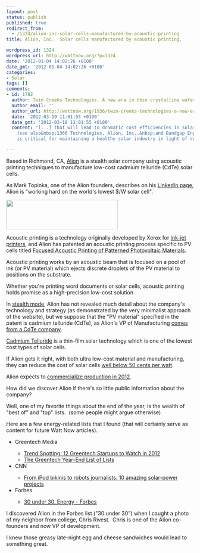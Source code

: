 ```yaml
---
layout: post
status: publish
published: true
redirect_from:
  - /1324/alion-inc-solar-cells-manufactured-by-acoustic-printing
title: Alion, Inc.  Solar cells manufactured by acoustic printing.

wordpress_id: 1324
wordpress_url: http://wattnow.org/?p=1324
date: '2012-01-04 14:02:26 +0100'
date_gmt: '2012-01-04 14:02:26 +0100'
categories:
- Solar
tags: []
comments:
- id: 1782
  author: Twin Creeks Technologies. A new era in thin crystalline wafers. | Watt Now
  author_email: ''
  author_url: http://wattnow.org/1936/twin-creeks-technologies-a-new-era-in-thin-crystalline-wafers
  date: '2012-03-19 11:01:55 +0100'
  date_gmt: '2012-03-19 11:01:55 +0100'
  content: "[...] that will lead to dramatic cost efficiencies in solar manufacturing
    (see also&nbsp;1366 Technologies, Alion, Inc.,&nbsp;and Bandgap Engineering),
    is critical for maintaining a healthy solar industry in light of recent [...]"

---
```

<p>Based in Richmond, CA, <a href="http://www.alion.co/">Alion</a> is a stealth solar company using acoustic printing techniques to manufacture low-cost cadmium telluride (CdTe) solar cells.</p>
<p>As Mark Topinka, one of the Alion founders, describes on his <a href="http://www.linkedin.com/profile/view?id=813252&amp;authType=NAME_SEARCH&amp;authToken=BnCk&amp;locale=en_US&amp;srchid=2167f74e-f480-4c11-8bb7-eeaf4ff9f3ea-0&amp;srchindex=1&amp;srchtotal=5&amp;goback=%2Efps_PBCK_mark+topinka_*1_*1_*1_*1_*1_*1_*2_*1_Y_*1_*1_*1_false_1_R_*1_*51_*1_*51_true_*2_*2_*2_*2_*2_*2_*2_*2_*2_*2_*2_*2_*2_*2_*2_*2_*2_*2_*2_*2_*2&amp;pvs=ps&amp;trk=pp_profile_name_link">LinkedIn page</a>, Alion is "working hard on the world's lowest $/W solar cell".</p>
<p><a href="http://www.alion.co/"><img class="size-medium wp-image-1330 alignleft" title="alion-logo" src="{{ 'assets/from-wordpress/uploads/2012/01/alion-logo1-300x79.jpg' | relative_url }}" alt="" width="300" height="79" /></a></p>
<p>Acoustic printing is a technology originally developed by Xerox for <a href="http://www-kyg.stanford.edu/khuriyakub/opencms/Downloads/92_Hadimioglu_01.pdf">ink-jet printers</a>, and Alion has patented an acoustic printing process specific to PV cells titled <a href="http://www.google.com/patents?id=C7nKAAAAEBAJ&amp;printsec=abstract&amp;zoom=4&amp;source=gbs_overview_r&amp;cad=0#v=onepage&amp;q&amp;f=false">Focused Acoustic Printing of Patterned Photovoltaic Materials</a>.</p>
<p>Acoustic printing works by an acoustic beam that is focused on a pool of ink (or PV material) which ejects discrete droplets of the PV material to positions on the substrate.</p>
<p>Whether you're printing word documents or solar cells, acoustic printing holds promise as a high-precision low-cost solution.</p>
<p>In <a href="http://en.wikipedia.org/wiki/Stealth_mode">stealth mode</a>, Alion has not revealed much detail about the company's technology and strategy (as demonstrated by the very minimalist approach of the website), but we suppose that the "PV material" specified in the patent is cadmium telluride (CdTe), as Alion's VP of Manufacturing <a href="http://www.greentechmedia.com/articles/read/alion-stealth-cdte-solar-startup-watch/">comes from a CdTe company</a>.</p>
<p><a href="http://en.wikipedia.org/wiki/Cadmium_telluride">Cadmium Telluride</a> is a thin-film solar technology which is one of the lowest cost types of solar cells.</p>
<p>If Alion gets it right, with both ultra low-cost material and manufacturing, they can reduce the cost of solar cells <a href="http://www.technologyreview.com/tr35/profile.aspx?TRID=957">well below 50 cents per watt</a>.</p>
<p>Alion expects to <a href="http://www.technologyreview.com/tr35/profile.aspx?TRID=957">commercialize production in 2012</a>.</p>
<p>How did we discover Alion if there's so little public information about the company?</p>
<p>Well, one of my favorite things about the end of the year, is the wealth of "best of" and "top" lists. &nbsp;(some people might argue otherwise)</p>
<p>Here are a few energy-related lists that I found (that will certainly serve as content for future Watt Now articles).</p>
<ul >
<li>Greentech Media</li>
<ul>
<li><a href="https://www.greentechmedia.com/articles/read/Trend-Spotting-12-Greentech-Startups-to-Watch-in-2012/">Trend Spotting: 12 Greentech Startups to Watch in 2012</a></li>
<li><a href="https://www.greentechmedia.com/articles/read/The-Greentech-Media-Year-End-List-of-Lists/">The Greentech Year-End List of Lists</a></li>
</ul>
<li>CNN</li>
<ul>
<li><a href="http://edition.cnn.com/2011/12/23/tech/innovation/amazing-solar-power-projects/index.html">From iPod bikinis to robots journalists: 10 amazing solar-power projects</a></li>
</ul>
<li>Forbes</li>
<ul>
<li><a href="http://www.forbes.com/special-report/2011/30-under30-12/30-under-30-12_energy.html">30 under 30. Energy - Forbes</a></li>
</ul>
</ul>
<p>I discovered Alion in the Forbes list ("30 under 30") when I caught a photo of my neighbor from college, Chris Rivest. &nbsp;Chris is one of the Alion co-founders and now VP of development.</p>
<p>I knew those greasy late-night egg and cheese sandwiches would lead to something great.</p>


